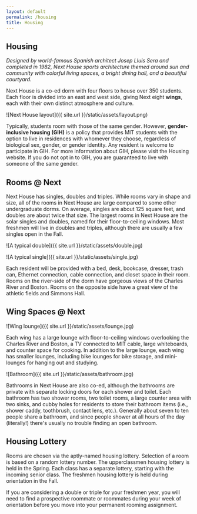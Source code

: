 ```yaml
---
layout: default
permalink: /housing
title: Housing
---
```


## Housing

_Designed by world-famous Spanish architect Josep Lluis Sera and completed in 1982, Next House sports architecture themed around sun and community with colorful living spaces, a bright dining hall, and a beautiful courtyard._

Next House is a co-ed dorm with four floors to house over 350
students. Each floor is divided into an east and west side,
giving Next eight **wings**, each with their own distinct
atmosphere and culture.

![Next House layout]({{ site.url }}/static/assets/layout.png)

Typically, students room with those of the same gender.
However, **gender-inclusive housing (GIH)** is a policy that
provides MIT students with the option to live in residences
with whomever they choose, regardless of biological sex,
gender, or gender identity. Any resident is welcome to
participate in GIH. For more information about GIH, please
visit the Housing website. If you do not opt in to GIH, you
are guaranteed to live with someone of the same gender.

## Rooms @ Next

Next House has singles, doubles and triples. While rooms vary in shape and size, all of the rooms in Next House are large compared to some other undergraduate dorms. On average, singles are about 125 square feet, and doubles are about twice that size. The largest rooms in Next House are the solar singles and doubles, named for their floor-to-ceiling windows. Most freshmen will live in doubles and triples, although there are usually a few singles open in the Fall.

![A typical double]({{ site.url }}/static/assets/double.jpg)

![A typical single]({{ site.url }}/static/assets/single.jpg)

Each resident will be provided with a bed, desk, bookcase, dresser, trash can, Ethernet connection, cable connection, and closet space in their room. Rooms on the river-side of the dorm have gorgeous views of the Charles River and Boston. Rooms on the opposite side have a great view of the athletic fields and Simmons Hall.

## Wing Spaces @ Next

![Wing lounge]({{ site.url }}/static/assets/lounge.jpg)

Each wing has a large lounge with floor-to-ceiling windows overlooking the Charles River and Boston, a TV connected to MIT cable, large whiteboards, and counter space for cooking. In addition to the large lounge, each wing has smaller lounges, including bike lounges for bike storage, and mini-lounges for hanging out and studying.

![Bathroom]({{ site.url }}/static/assets/bathroom.jpg)

Bathrooms in Next House are also co-ed, although the bathrooms are private with separate locking doors for each shower and toilet. Each bathroom has two shower rooms, two toilet rooms, a large counter area with two sinks, and cubby holes for residents to store their bathroom items (i.e., shower caddy, toothbrush, contact lens, etc.). Generally about seven to ten people share a bathroom, and since people shower at all hours of the day (literally!) there's usually no trouble finding an open bathroom.

## Housing Lottery

Rooms are chosen via the aptly-named housing lottery. Selection of a room is based on a random lottery number. The upperclassmen housing lottery is held in the Spring. Each class has a separate lottery, starting with the incoming senior class. The freshmen housing lottery is held during orientation in the Fall.

If you are considering a double or triple for your freshmen year, you will need to find a prospective roommate or roommates during your week of orientation before you move into your permanent rooming assignment.
